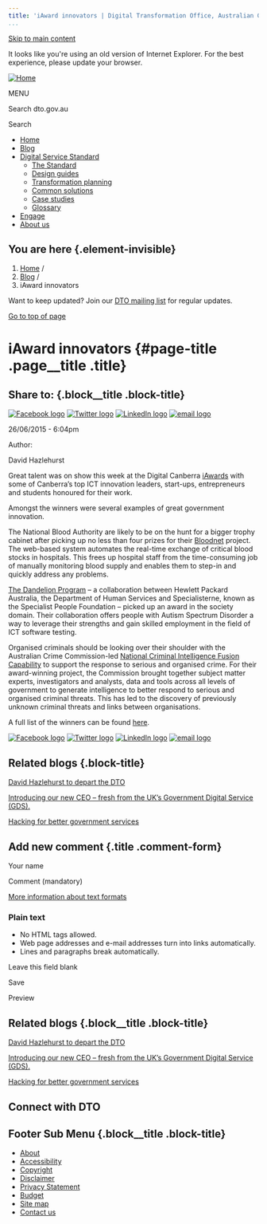 ```yaml
---
title: 'iAward innovators | Digital Transformation Office, Australian Government'
...
```


[Skip to main content](#main-content)

It looks like you're using an old version of Internet Explorer. For the
best experience, please update your browser.

[![Home](https://www.dto.gov.au/sites/g/files/net261/f/dto_crest_inline_0.png)](/ "Home")[](#open-menu)

MENU

Search dto.gov.au

Search

-   [Home](/)
-   [Blog](/blog)
-   [Digital Service Standard](/standard)
    -   [The Standard](/standard)
    -   [Design guides](/design-guides)
    -   [Transformation planning](/standard/digital-transformation-plan)
    -   [Common solutions](/standard/common-government-solutions)
    -   [Case studies](/standard/case-studies)
    -   [Glossary](/standard/glossary)
-   [Engage](/engage)
-   [About us](/about)

You are here {.element-invisible}
------------

1.  [Home](/) /
2.  [Blog](/blog) /
3.  iAward innovators

Want to keep updated? Join our [DTO mailing
list](http://eepurl.com/bcEu2D) for regular updates.

[Go to top of page](#skip-link)

iAward innovators {#page-title .page__title .title}
=================

Share to: {.block__title .block-title}
---------

[![Facebook
logo](https://www.dto.gov.au/profiles/govcms/modules/features/govcms_share_links/images/facebook.png)](http://www.facebook.com/sharer.php?u=https%3A//www.dto.gov.au/blog/iaward-innovators&t=iAward%20innovators "Share on Facebook")
[![Twitter
logo](https://www.dto.gov.au/profiles/govcms/modules/features/govcms_share_links/images/twitter.png)](http://twitter.com/share?url=https%3A//www.dto.gov.au/blog/iaward-innovators&text=iAward%20innovators "Share this on Twitter")
[![LinkedIn
logo](https://www.dto.gov.au/profiles/govcms/modules/features/govcms_share_links/images/linkedin.png)](http://www.linkedin.com/shareArticle?mini=true&url=https%3A//www.dto.gov.au/blog/iaward-innovators&title=iAward%20innovators&summary=Great%20talent%20was%20on%20show%20this%20week%20at%20the%20Digital%20Canberra%20iAwards%20with%20some%20of%20Canberra%E2%80%99s%20top%20ICT%20innovation%20leaders%2C%20start-ups%2C%20entrepreneurs%20and%20students%20honoured%20for%20their%20work.Amongst%20the%20winners%20were%20several%20examples%20of%20great%20government%20innovation.&source=Digital%20Transformation%20Office%2C%20Australian%20Government "Publish this post to LinkedIn")
[![email
logo](https://www.dto.gov.au/profiles/govcms/modules/features/govcms_share_links/images/email.png)](mailto:?subject=iAward%20innovators&body=https%3A//www.dto.gov.au/blog/iaward-innovators "Share via email")

26/06/2015 - 6:04pm

Author: 

David Hazlehurst

Great talent was on show this week at the Digital Canberra
[iAwards](https://www.aiia.com.au/?page=iawards) with some of Canberra’s
top ICT innovation leaders, start-ups, entrepreneurs and students
honoured for their work.

Amongst the winners were several examples of great government
innovation.

The National Blood Authority are likely to be on the hunt for a bigger
trophy cabinet after picking up no less than four prizes for their
[Bloodnet](http://www.nba.gov.au/bloodnet) project. The web-based system
automates the real-time exchange of critical blood stocks in hospitals.
This frees up hospital staff from the time-consuming job of manually
monitoring blood supply and enables them to step-in and quickly address
any problems.

[The Dandelion
Program](http://www.mhs.gov.au/media/media_releases/2015/02/03_02_2015_-_australian_first_employment_model_for_people_with_autism)
– a collaboration between Hewlett Packard Australia, the Department of
Human Services and Specialisterne, known as the Specialist People
Foundation – picked up an award in the society domain. Their
collaboration offers people with Autism Spectrum Disorder a way to
leverage their strengths and gain skilled employment in the field of ICT
software testing.

Organised criminals should be looking over their shoulder with the
Australian Crime Commission-led [National Criminal Intelligence Fusion
Capability](https://www.crimecommission.gov.au/organised-crime/joint-task-forces-and-initiatives/national-criminal-intelligence-fusion-capability)
to support the response to serious and organised crime. For their
award-winning project, the Commission brought together subject matter
experts, investigators and analysts, data and tools across all levels of
government to generate intelligence to better respond to serious and
organised criminal threats. This has led to the discovery of previously
unknown criminal threats and links between organisations.

A full list of the winners can be found
[here](https://www.aiia.com.au/news/238194/ICT-innovation-leaders-collect-top-honours-at-ACT-iAwards.htm).

[![Facebook
logo](https://www.dto.gov.au/profiles/govcms/modules/features/govcms_share_links/images/facebook.png)](http://www.facebook.com/sharer.php?u=https%3A//www.dto.gov.au/blog/iaward-innovators&t=iAward%20innovators "Share on Facebook")
[![Twitter
logo](https://www.dto.gov.au/profiles/govcms/modules/features/govcms_share_links/images/twitter.png)](http://twitter.com/share?url=https%3A//www.dto.gov.au/blog/iaward-innovators&text=iAward%20innovators "Share this on Twitter")
[![LinkedIn
logo](https://www.dto.gov.au/profiles/govcms/modules/features/govcms_share_links/images/linkedin.png)](http://www.linkedin.com/shareArticle?mini=true&url=https%3A//www.dto.gov.au/blog/iaward-innovators&title=iAward%20innovators&summary=Great%20talent%20was%20on%20show%20this%20week%20at%20the%20Digital%20Canberra%20iAwards%20with%20some%20of%20Canberra%E2%80%99s%20top%20ICT%20innovation%20leaders%2C%20start-ups%2C%20entrepreneurs%20and%20students%20honoured%20for%20their%20work.Amongst%20the%20winners%20were%20several%20examples%20of%20great%20government%20innovation.&source=Digital%20Transformation%20Office%2C%20Australian%20Government "Publish this post to LinkedIn")
[![email
logo](https://www.dto.gov.au/profiles/govcms/modules/features/govcms_share_links/images/email.png)](mailto:?subject=iAward%20innovators&body=https%3A//www.dto.gov.au/blog/iaward-innovators "Share via email")

Related blogs {.block-title}
-------------

[David Hazlehurst to depart the DTO](/blog/david-hazlehurst-depart-dto)

[Introducing our new CEO – fresh from the UK’s Government Digital
Service
(GDS).](/blog/introducing-our-new-ceo-fresh-uk-s-government-digital-service-gds)

[Hacking for better government
services](/blog/hacking-better-government-services)

Add new comment {.title .comment-form}
---------------

Your name

Comment (mandatory)

[More information about text formats](/filter/tips)

### Plain text

-   No HTML tags allowed.
-   Web page addresses and e-mail addresses turn into links
    automatically.
-   Lines and paragraphs break automatically.

Leave this field blank

Save

Preview

Related blogs {.block__title .block-title}
-------------

[David Hazlehurst to depart the DTO](/blog/david-hazlehurst-depart-dto)

[Introducing our new CEO – fresh from the UK’s Government Digital
Service
(GDS).](/blog/introducing-our-new-ceo-fresh-uk-s-government-digital-service-gds)

[Hacking for better government
services](/blog/hacking-better-government-services)

Connect with DTO
----------------

[](https://twitter.com/AusDTO "DTO Twitter")

[](https://www.youtube.com/channel/UCmDkFN3UlK2wSKDQQhd-Y-A "DTO Youtube")

[](https://www.linkedin.com/company/digital-transformation-office "DTO Linkedin")

Footer Sub Menu {.block__title .block-title}
---------------

-   [About](/about "Link to about the DTO")
-   [Accessibility](/web-accessibility)
-   [Copyright](/copyright)
-   [Disclaimer](/disclaimer)
-   [Privacy Statement](/privacy-statement)
-   [Budget](/budget)
-   [Site map](/sitemap)
-   [Contact us](/engage)
